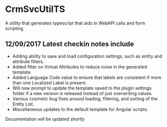 # CrmSvcUtilTS
A utility that generates typescript that aids in WebAPI calls and form scripting

## 12/09/2017 Latest checkin notes include
* Adding ability to save and load configuration settings, such as entity and attribute filters. 
* Added filter on Virtual Attributes to reduce noise in the generated template.
* Added Language Code value to ensure that labels are consistent if more than one Localized Label is present.
* Will now prompt to update the template saved to the plugin settings folder if a new version is released instead of just overwriting values.
* Various cosmetic bug fixes around loading, filtering, and sorting of the Entity List.
* Miscellaneous updates to the default template for Angular scripts.

Documentation will be updated shortly